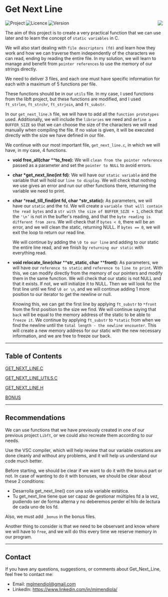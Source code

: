 # Get Next Line

<div>

  ![Project](https://img.shields.io/badge/Project-Libft-blue)
  ![Licence](https://img.shields.io/badge/Licence-MIT-orange)
  ![Version](https://img.shields.io/badge/Version-1.0-green)
  <a href="https://github.com/MiMendiola/Get_Next_Line/tree/main/Documentation/README.es.md" >
    <img src="https://img.shields.io/badge/Cambiar_Idioma-Español-purple" align="right">
  </a>

</div>

The aim of this project is to create a very practical function that we can use later and to learn the concept of `static variables` in C.

We will also start dealing with `file descriptors (fd)` and learn how they work and how we can traverse them independently of the characters we can read, ending by reading the entire file. In my solution, we will learn to manage and benefit from `pointer references` to use the memory of our strings directly.

We need to deliver 3 files, and each one must have specific information for each with a maximum of 5 functions per file.

These functions should be in our `utils` file. In my case, I used functions from the libft project, but these functions are modified, and I used `ft_strlen`, `ft_strchr`, `ft_strjoin`, and `ft_substr`.

In our `get_next_line.h` file, we will have to add all the `function prototypes` used. Additionally, we will include the `libraries` we need and `define a BUFFER_SIZE` so that we can choose the size of the characters we will read manually when compiling the file. If no value is given, it will be executed directly with the size we have defined in our file.

We continue with our most important file, `get_next_line.c`, in which we will have, in my case, 4 functions.

- **void    free_all(char** ****to_free):** We will `clean from the pointer reference` passed as a parameter and set the `pointer to NULL` to avoid errors.

- **char	*get_next_line(int fd)**: We will have our `static variable` and the variable that will hold our `line to display`. We will check that nothing we use gives an error and run our other functions there, returning the variable we need to print.

- **char**	***read_till_find(int fd, char** ***str_static):** As parameters, we will have our `static` and the `fd`. We will create a `variable that will contain the read bytes` and a `str with the size of BUFFER_SIZE + 1`, check that the `'\n’` is not in the buffer's reading, and that the `byte reading is different from zero`. We will check that if `bytes < 0`, there will be an error, and we will clean the static, returning NULL. If `bytes == 0`, we will exit the loop to return our read line.
    
    We will continue by adding the `\0 to our line` and adding to our static the entire line read, and we finish by `returning our static` with everything read.
    
- **void relocate_line(char** ****str_static, char** ****front):** As parameters, we will have our `reference to static` and `reference to line to print`. With this, we can modify directly from the memory of our pointers and modify them in the same function. We will check that our static is not NULL and that it exists. If not, we will initialize it to NULL. Then we will look for the first line until we find `\0 or \n`, and we will continue adding 1 more position to our iterator to get the newline or null.
    
    Knowing this, we can get the first line by applying `ft_substr` to `*front` from the first position to the size we find. We will continue saying that `back` will be equal to the memory address of the static to be able to `freeze it`. We continue by applying `ft_substr` to `*static` from when we find the newline until the `total length - the newline encounter`. This will create a new memory address for our static with the new necessary information, and we are free to freeze our back.
    

---

## Table of Contents

[GET_NEXT_LINE.C](./get_next_line.c)

[GET_NEXT_LINE_UTILS.C](./get_next_line_utils.c)

[GET_NEXT_LINE.H](./get_next_line.h)

[BONUS](./bonus/)

---

## Recommendations

We can use functions that we have previously created in one of our previous project `Libft`, or we could also recreate them according to our needs.

Use the VSC compiler, which will help review that our variable creations are done cleanly and without any problems, and it will help us understand our code much better.

Before starting, we should be clear if we want to do it with the bonus part or not. In case of wanting to do it with bonuses, we should be clear about these 2 conditions:

- Desarrolla get_next_line() con una sola variable estática.
- Tu get_next_line tiene que ser capaz de gestionar múltiples fd a la vez, pudiendo ser de forma alterna y no deberemos perder el hilo de lectura de cada uno de los fd.

Also, we must add `_bonus` in the bonus files.

Another thing to consider is that we need to be observant and know where we will have to `free`, and we will do this every time we reserve memory in our program.

---

## Contact

If you have any questions, suggestions, or comments about Get_Next_Line, feel free to contact me:

- Email: <a href="mailto:mglmendiol@gmail.com" style="text-decoration: none; color:#fff">mglmendiol@gmail.com</a>
- LinkedIn: <a href="https://www.linkedin.com/in/mimendiola/" style="text-decoration: none; color:#fff !important;">https://www.linkedin.com/in/mimendiola/</a>
